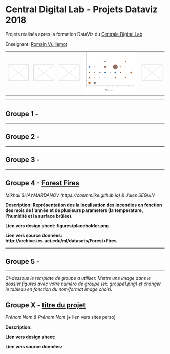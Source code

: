 # Central Digital Lab - Projets Dataviz 2018

<p>Projets réalisés apres la formation DataViz du <a href="https://www.ec-lyon.fr/formation/ingenieur-generaliste/construire-son-projet-professionnel/lyon-centrale-digital-lab">Centrale Digital Lab</a></p>

<p>Enseignant: <a href="http://romain.vuillemot.net/">Romain Vuillemot</a></p>

<table>
	<tr>
		<td><img src="figures/placeholder.png" style="width: 100%;"></td>
		<td><img src="figures/placeholder.png" style="width: 100%;"></td>
		<td><img src="figures/placeholder.png" style="width: 100%;"></td>
		<td><img src="figures/GR4 - Forest Fire.png" style="width: 100%;"></td>
		<td><img src="figures/placeholder.png" style="width: 100%;"></td>
	</tr>
</table>

<hr>

<h2>Groupe 1 - </h2>

<hr>

<h2>Groupe 2 - </h2>

<hr>

<h2>Groupe 3 - </h2>

<hr>

<h2>Groupe 4 - <a href="http://blockbuilder.org/cosmmiike/0b13b678e47ea91d0f6ddaf1543b260b">Forest Fires</a></h2>

<p><i>Mikhail SHAYMARDANOV (https://cosmmiike.github.io) & Jules SEGUIN</i></p>

<p><b>Description: Représentation des la localisation des incendies en fonction des mois de l'année et de plusieurs parameters (la temperature, l'humidité et la surface brûlée).</b></p>

<p><b>Lien vers design sheet: figures/placeholder.png</b></p>

<p><b>Lien vers source données: http://archive.ics.uci.edu/ml/datasets/Forest+Fires </b></p>
<hr>

<h2>Groupe 5 - </h2>

<hr>

<i>Ci-dessous le template de groupe a utiliser. Mettre une image dans le dossier <i>figures</i> avec votre numéro de groupe (ex: <i>groupe1.png</i>) et changer le tableau en fonction du nom/format image choisi.</i>


<h2>Groupe X - <a href="https://github.com/LyonDataViz/CDL18-dataviz">titre du projet</a></h2>

<p><i>Prénom Nom & Prénom Nom</i> (+ lien vers sites perso)</p>

<p><b>Description:</b></p>

<p><b>Lien vers design sheet:</b></p>

<p><b>Lien vers source données:</b></p>
